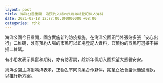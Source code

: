 ```yaml
---
layout: post
title: 海洋公園重開　沒預約入場市民可即場登記個人資料
date: 2021-02-18 12:27:00.000000000 +08:00
categories: rthk
---
```


海洋公園今日重開，園方實施新的防疫措施。在海洋公園正門外張貼多張「安心出行」二維碼，沒有預約入場的市民可以即場登記人資料，已預約的市民可選擇不掃描二維碼。 

有小朋友表示興奮和期待，亦有訪客說，趁新年假期入園探望大熊貓安安。

海洋公園主席劉鳴煒表示，正物色不同商業合作夥伴，期望立法會盡快通過撥款，以推行新方案。
